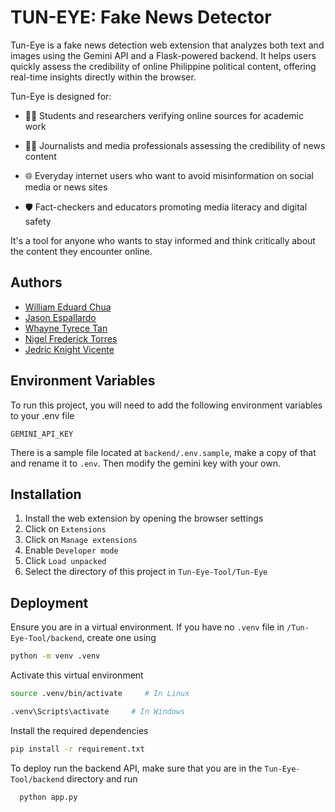 
# TUN-EYE: Fake News Detector

Tun-Eye is a fake news detection web extension that analyzes both text and images using the Gemini API and a Flask-powered backend. It helps users quickly assess the credibility of online Philippine political content, offering real-time insights directly within the browser.

Tun-Eye is designed for:

* 🧑‍🎓 Students and researchers verifying online sources for academic work

* 🧑‍💼 Journalists and media professionals assessing the credibility of news content

* 🌐 Everyday internet users who want to avoid misinformation on social media or news sites

* 🛡️ Fact-checkers and educators promoting media literacy and digital safety

It's a tool for anyone who wants to stay informed and think critically about the content they encounter online.



## Authors

- [William Eduard Chua](https://github.com/veenoise)
- [Jason Espallardo](https://github.com/Shifardise)
- [Whayne Tyrece Tan](https://github.com/TyreceT)
- [Nigel Frederick Torres](https://github.com/Gelly-Tr33s)
- [Jedric Knight Vicente](https://github.com/KnightVicente)


## Environment Variables

To run this project, you will need to add the following environment variables to your .env file

`GEMINI_API_KEY`

There is a sample file located at `backend/.env.sample`, make a copy of that and rename it to `.env`. Then modify the gemini key with your own.
## Installation

1. Install the web extension by opening the browser settings
2. Click on `Extensions`
3. Click on `Manage extensions`
4. Enable `Developer mode`
5. Click `Load unpacked`
6. Select the directory of this project in `Tun-Eye-Tool/Tun-Eye`
## Deployment

Ensure you are in a virtual environment. If you have no `.venv` file in `/Tun-Eye-Tool/backend`, create one using

```bash
python -m venv .venv
```

Activate this virtual environment

```bash
source .venv/bin/activate     # In Linux

.venv\Scripts\activate     # In Windows
```

Install the required dependencies

```bash
pip install -r requirement.txt
```

To deploy run the backend API, make sure that you are in the `Tun-Eye-Tool/backend` directory and run 

```bash
  python app.py
```